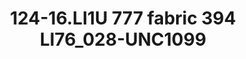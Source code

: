 ---
title: 124-16.LI1U 777 fabric 394 LI76_028-UNC1099
image: 124-16.LI1U 777 fabric 394 LI76_028-UNC1099.jpg
brand: sposo
layout: vestito
---